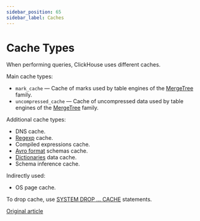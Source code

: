 ```yaml
---
sidebar_position: 65
sidebar_label: Caches
---
```


# Cache Types

When performing queries, ClickHouse uses different caches.

Main cache types:

- `mark_cache` — Cache of marks used by table engines of the [MergeTree](../engines/table-engines/mergetree-family/mergetree.md) family.
- `uncompressed_cache` — Cache of uncompressed data used by table engines of the [MergeTree](../engines/table-engines/mergetree-family/mergetree.md) family.

Additional cache types:

- DNS cache.
- [Regexp](../interfaces/formats.md#data-format-regexp) cache.
- Compiled expressions cache.
- [Avro format](../interfaces/formats.md#data-format-avro) schemas cache.
- [Dictionaries](../sql-reference/dictionaries/index.md) data cache.
- Schema inference cache.

Indirectly used:

- OS page cache.

To drop cache, use [SYSTEM DROP ... CACHE](../sql-reference/statements/system.md) statements.

[Original article](https://clickhouse.com/docs/en/operations/caches/) <!--hide-->
